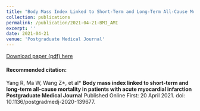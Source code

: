 ```yaml
---
title: "Body Mass Index Linked to Short-Term and Long-Term All-Cause Mortality in Patients with Acute Myocardial Infarction"
collection: publications
permalink: /publication/2021-04-21-BMI_AMI
excerpt: ''
date: 2021-04-21
venue: 'Postgraduate Medical Journal'
---
```

[Download paper (pdf) here](http://kelseyjhonna.github.io/files/postgradmedj.pdf)

#### Recommended citation:   

Yang R, Ma W, Wang Z*, et al* **Body mass index linked to short-term and long-term all-cause mortality in patients with acute myocardial infarction Postgraduate Medical Journal** Published Online First: 20 April 2021. doi: 10.1136/postgradmedj-2020-139677.

